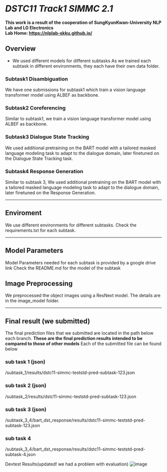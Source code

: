 # _DSTC11 Track1 SIMMC 2.1_
**This work is a result of the cooperation of SungKyunKwan-University NLP Lab and LG Electronics**\
**Lab Home: https://nlplab-skku.github.io/** 

## Overview
- We used different models for different subtasks
As we trained each subtask in different environments, they each have their own data folder.

### Subtask1 Disambiguation
We have one submissions for subtask1 which train a vision language transformer model using ALBEF as backbone.


### Subtask2 Coreferencing
Similar to subtask1, we train a vision language transformer model using ALBEF as backbone.


### Subtask3 Dialogue State Tracking
We used additional pretraining on the BART model with a tailored masked language modeling task to adapt to the dialogue domain, later finetuned on the Dialogue State Tracking task.


### Subtask4 Response Generation
Similar to subtask 3, We used additional pretraining on the BART model with a tailored masked language modeling task to adapt to the dialogue domain, later finetuned on the Response Generation.


---
## Enviroment
We use different environments for different subtasks.
Check the requirements.txt for each subtask.


---
## Model Parameters
Model Parameters needed for each subtask is provided by a google drive link
Check the README.md for the model of the subtask


## Image Preprocessing
We preprocessed the object images using a ResNext model.
The details are in the image_model folder.



---
## Final result (we submitted)
The final prediction files that we submitted are located in the path below each branch.
**These are the final prediction results intended to be compared to those of other models**
Each of the submitted file can be found below

### sub task 1 (json)
/subtask_1/results/dstc11-simmc-teststd-pred-subtask-123.json

### sub task 2 (json)
/subtask_2/results/dstc11-simmc-teststd-pred-subtask-123.json

### sub task 3 (json)
/subtask_3_4/bart_dst_response/results/dstc11-simmc-teststd-pred-subtask-123.json

### sub task 4 
/subtask_3_4/bart_dst_response/results/dstc11-simmc-teststd-pred-subtask-4.json

Devtest Results(updated! we had a problem with evaluation)
![image](https://user-images.githubusercontent.com/38829593/198830052-c2d6d546-c3c8-4fbb-80ad-f054839e3741.png)




